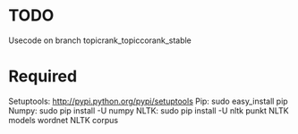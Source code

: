 # TODO

Usecode on branch topicrank_topiccorank_stable

# Required

Setuptools: http://pypi.python.org/pypi/setuptools
Pip: sudo easy_install pip
Numpy: sudo pip install -U numpy
NLTK: sudo pip install -U nltk
punkt NLTK models
wordnet NLTK corpus

